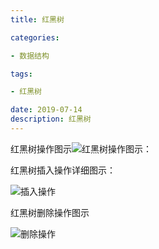 ```yaml
---
title: 红黑树

categories: 

- 数据结构

tags: 

- 红黑树

date: 2019-07-14
description: 红黑树
---
```

红黑树操作图示![红黑树操作图示](https://wenslo-blog.oss-cn-beijing.aliyuncs.com/Data%20Structures%20and%20Algorithms/RBT/02.png)：


红黑树插入操作详细图示：

![插入操作](https://wenslo-blog.oss-cn-beijing.aliyuncs.com/Data%20Structures%20and%20Algorithms/RBT/01.png)

红黑树删除操作图示

![删除操作](https://wenslo-blog.oss-cn-beijing.aliyuncs.com/Data%20Structures%20and%20Algorithms/RBT/03.png)

